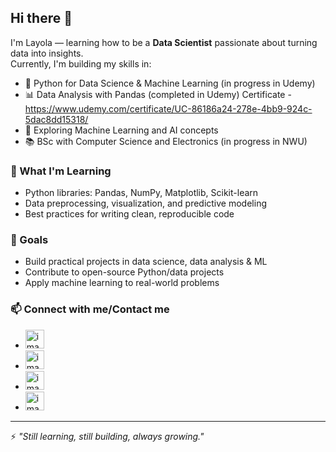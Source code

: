 ## Hi there 👋

I'm Layola — learning how to be a **Data Scientist** passionate about turning data into insights.  
Currently, I'm building my skills in:

- 🐍 Python for Data Science & Machine Learning (in progress in Udemy)  
- 📊 Data Analysis with Pandas (completed in Udemy)
     Certificate - https://www.udemy.com/certificate/UC-86186a24-278e-4bb9-924c-5dac8dd15318/
- 🤖 Exploring Machine Learning and AI concepts
- 📚 BSc with Computer Science and Electronics (in progress in NWU)  

### 🌱 What I'm Learning
- Python libraries: Pandas, NumPy, Matplotlib, Scikit-learn  
- Data preprocessing, visualization, and predictive modeling  
- Best practices for writing clean, reproducible code  

### 🚀 Goals
- Build practical projects in data science, data analysis & ML  
- Contribute to open-source Python/data projects  
- Apply machine learning to real-world problems  

### 📫 Connect with me/Contact me
- [<img width="30" height="30" alt="image" src="https://github.com/user-attachments/assets/80fd5b58-9eab-4807-bc0a-5ba4bb1f7cc4" />](https://github.com/2000bera)  
- [<img width="30" height="30" alt="image" src="https://github.com/user-attachments/assets/bbcfd9c9-d452-4919-8ca6-13529049675a" />](https://www.linkedin.com/in/layola-bera-171438213/)
- [<img width="30" height="30" alt="image" src="https://github.com/user-attachments/assets/aad7b805-8502-4990-93a8-6cc78135d516" />](https://wa.me/qr/G464TF7QNBH5E1)
- [<img width="30" height="30" alt="image" src="https://github.com/user-attachments/assets/bb77df8b-dea8-48a8-927c-9cb9b64fd318" />](https://www.facebook.com/layola.bera)

---

⚡ *"Still learning, still building, always growing."*
